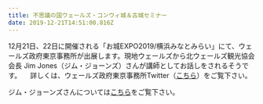 ```yaml
---
title: 不思議の国ウェールズ・コンウィ城＆古城セミナー
date: 2019-12-21T14:51:00.816Z
---
```

12月21日、22日に開催される「お城EXPO2019/横浜みなとみらい」にて、ウェールズ政府東京事務所が出展します。現地ウェールズから北ウェールズ観光協会会長 Jim Jones（ジム・ジョーンズ）さんが講師としてお話しをされるそうです。 　詳しくは、ウェールズ政府東京事務所Twitter（[こちら](https://twitter.com/WalesJapan/status/1204704637544095744?s=20)）をご覧下さい。 

ジム・ジョーンズさんについては[こちら](https://www.wales-japan.com/wales/wales_now/vol4/)をご覧下さい。

